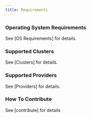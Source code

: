 ```yaml
---
title: Requirements
---
```


### Operating System Requirements

See [OS Requirements] for details.

### Supported Clusters

See [Clusters] for details.

### Supported Providers

See [Providers] for details.

### How To Contribute

See [contribute] for details
